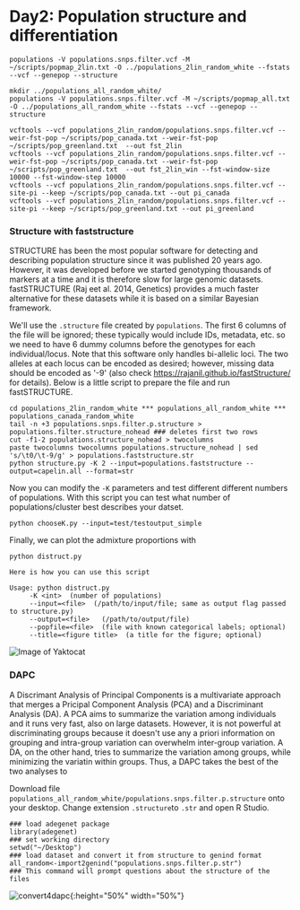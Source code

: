 # Day2: Population structure and differentiation 
```
populations -V populations.snps.filter.vcf -M ~/scripts/popmap_2lin.txt -O ../populations_2lin_random_white --fstats --vcf --genepop --structure

mkdir ../populations_all_random_white/
populations -V populations.snps.filter.vcf -M ~/scripts/popmap_all.txt -O ../populations_all_random_white --fstats --vcf --genepop --structure

vcftools --vcf populations_2lin_random/populations.snps.filter.vcf --weir-fst-pop ~/scripts/pop_canada.txt --weir-fst-pop ~/scripts/pop_greenland.txt  --out fst_2lin
vcftools --vcf populations_2lin_random/populations.snps.filter.vcf --weir-fst-pop ~/scripts/pop_canada.txt --weir-fst-pop ~/scripts/pop_greenland.txt  --out fst_2lin_win --fst-window-size 10000 --fst-window-step 10000
vcftools --vcf populations_2lin_random/populations.snps.filter.vcf --site-pi --keep ~/scripts/pop_canada.txt --out pi_canada
vcftools --vcf populations_2lin_random/populations.snps.filter.vcf --site-pi --keep ~/scripts/pop_greenland.txt --out pi_greenland
```
### Structure with faststructure
STRUCTURE has been the most popular software for detecting and describing population structure since it was published 20 years ago. However, it was developed before we started genotyping thousands of markers at a time and it is therefore slow for large genomic datasets. fastSTRUCTURE (Raj eet al. 2014, Genetics) provides a much faster alternative for these datasets while it is based on a similar Bayesian framework. 

We'll use the ```.structure``` file created by ```populations```. The first 6 columns of the file will be ignored; these typically would include IDs, metadata, etc. so we need to have 6 dummy columns before the genotypes for each individual/locus. Note that this software only handles bi-allelic loci. The two alleles at each locus can be encoded as desired; however, missing data should be encoded as '-9' (also check https://rajanil.github.io/fastStructure/ for details). Below is a little script to prepare the file and run fastSTRUCTURE. 
```
cd populations_2lin_random_white *** populations_all_random_white *** populations_canada_random_white
tail -n +3 populations.snps.filter.p.structure > populations.filter.structure_nohead ### deletes first two rows
cut -f1-2 populations.structure_nohead > twocolumns
paste twocolumns twocolumns populations.structure_nohead | sed 's/\t0/\t-9/g' > populations.faststructure.str
python structure.py -K 2 --input=populations.faststructure --output=capelin.all --format=str 
```
Now you can modify the ```-K``` parameters and test different different numbers of populations.
With this script you can test what number of populations/cluster best describes your datset.
```
python chooseK.py --input=test/testoutput_simple
```
Finally, we can plot the admixture proportions with 
```
python distruct.py

Here is how you can use this script

Usage: python distruct.py
     -K <int>  (number of populations)
     --input=<file>  (/path/to/input/file; same as output flag passed to structure.py)
     --output=<file>   (/path/to/output/file)
     --popfile=<file>  (file with known categorical labels; optional)
     --title=<figure title>  (a title for the figure; optional)
```     
![Image of Yaktocat](https://octodex.github.com/images/yaktocat.png)


### DAPC
A Discrimant Analysis of Principal Components is a multivariate approach that merges a Pricipal Component Analysis (PCA) and a Discriminant Analysis (DA). A PCA aims to summarize the variation among individuals and it runs very fast, also on large datasets. However, it is not powerful at discriminating groups because it doesn't use any a priori information on grouping and intra-group variation can overwhelm inter-group variation. A DA, on the other hand, tries to summarize the variation among groups, while minimizing the variatin within groups. Thus, a DAPC takes the best of the two analyses to 

Download file ```populations_all_random_white/populations.snps.filter.p.structure``` onto your desktop. Change extension ```.structure```to ```.str``` and open R Studio.
```
### load adegenet package
library(adegenet)
### set working directory
setwd("~/Desktop")
### load dataset and convert it from structure to genind format
all_random<-import2genind("populations.snps.filter.p.str")
### This command will prompt questions about the structure of the files
```
![convert4dapc](https://github.com/clairemerot/physalia_adaptation_course/blob/master/images_tutorial/adegenet_loaddata.png){:height="50%" width="50%"}

    
